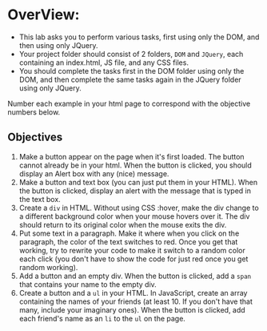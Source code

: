 # OverView:

- This lab asks you to perform various tasks, first using only the DOM, and then using only JQuery.
- Your project folder should consist of 2 folders, `DOM` and `JQuery`, each containing an index.html, JS file, and any CSS files.
- You should complete the tasks first in the DOM folder using only the DOM, and then complete the same tasks again in the JQuery folder using only JQuery.

Number each example in your html page to correspond with the objective numbers below.

## Objectives

1. Make a button appear on the page when it's first loaded. The button cannot already be in your html. When the button is clicked, you should display an Alert box with any (nice) message.
2. Make a button and text box (you can just put them in your HTML). When the button is clicked, display an alert with the message that is typed in the text box.
3. Create a `div` in HTML. Without using CSS :hover, make the div change to a different background color when your mouse hovers over it. The div should return to its original color when the mouse exits the div.
4. Put some text in a paragraph. Make it where when you click on the paragraph, the color of the text switches to red. Once you get that working, try to rewrite your code to make it switch to a random color each click (you don't have to show the code for just red once you get random working).
5. Add a button and an empty div. When the button is clicked, add a `span` that contains your name to the empty div.
6. Create a button and a `ul` in your HTML. In JavaScript, create an array containing the names of your friends (at least 10. If you don't have that many, include your imaginary ones). When the button is clicked, add each friend's name as an `li` to the `ul` on the page.
